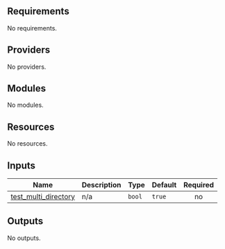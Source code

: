 ## Requirements

No requirements.

## Providers

No providers.

## Modules

No modules.

## Resources

No resources.

## Inputs

| Name | Description | Type | Default | Required |
|------|-------------|------|---------|:--------:|
| <a name="input_test_multi_directory"></a> [test\_multi\_directory](#input\_test\_multi\_directory) | n/a | `bool` | `true` | no |

## Outputs

No outputs.
